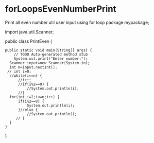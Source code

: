 # forLoopsEvenNumberPrint
Print all even number util user input using for loop
package mypackage;

import java.util.Scanner;

public class PrintEven {

	public static void main(String[] args) {
		// TODO Auto-generated method stub
		System.out.print("Enter number:");
      Scanner input=new Scanner(System.in);
      int n=input.nextInt();
     // int i=0;
      //while(i<=n) {
    	  //i++;
    	  //if(i%2==0) {
    		  //System.out.println(i);
    	  //}
      for(int i=2;i<=n;i++) {
    	  if(i%2==0) {
    		  System.out.println(i);
    	  }//else {
    		  //System.out.println();
    	 // }
      }
	}

}
